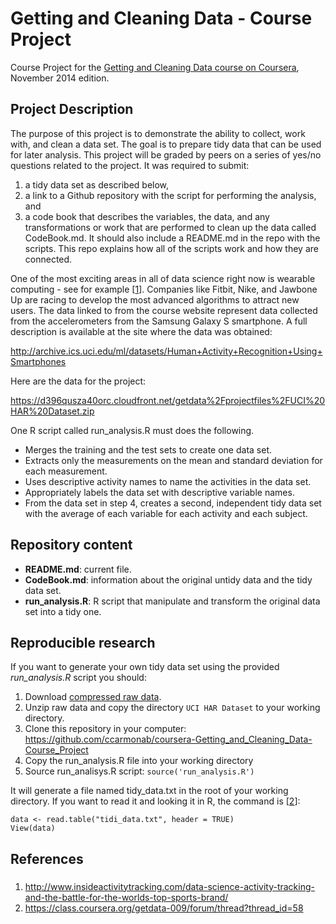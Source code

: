Getting and Cleaning Data - Course Project
==========================================

Course Project for the [Getting and Cleaning Data course on Coursera](https://www.coursera.org/course/getdata), November 2014 edition.

## Project Description

The purpose of this project is to demonstrate the ability to collect, work with, and clean a data set. The goal is to prepare tidy data that can be used for later analysis. This project will be graded by peers on a series of yes/no questions related to the project. It was required to submit:

1. a tidy data set as described below, 
2. a link to a Github repository with the script for performing the analysis, and 
3. a code book that describes the variables, the data, and any transformations or work that are performed to  clean up the data called CodeBook.md. It should also include a README.md in the repo with the scripts. This repo explains how all of the scripts work and how they are connected.  

One of the most exciting areas in all of data science right now is wearable computing - see for example [[1](#references)]. Companies like Fitbit, Nike, and Jawbone Up are racing to develop the most advanced algorithms to attract new users. The data linked to from the course website represent data collected from the accelerometers from the Samsung Galaxy S smartphone. A full description is available at the site where the data was obtained: 

http://archive.ics.uci.edu/ml/datasets/Human+Activity+Recognition+Using+Smartphones 

Here are the data for the project: 

https://d396qusza40orc.cloudfront.net/getdata%2Fprojectfiles%2FUCI%20HAR%20Dataset.zip 

One R script called run_analysis.R must does the following. 

* Merges the training and the test sets to create one data set.
* Extracts only the measurements on the mean and standard deviation for each measurement. 
* Uses descriptive activity names to name the activities in the data set.
* Appropriately labels the data set with descriptive variable names. 
* From the data set in step 4, creates a second, independent tidy data set with the average of each variable for each activity and each subject.

## Repository content

* __README.md__: current file.
* __CodeBook.md__: information about the original untidy data and the tidy data set.
* __run_analysis.R__: R script that manipulate and transform the original data set into a tidy one.

## Reproducible research

If you want to generate your own tidy data set using the provided _run_analysis.R_ script you should:

1. Download [compressed raw data](https://d396qusza40orc.cloudfront.net/getdata%2Fprojectfiles%2FUCI%20HAR%20Dataset.zip).
2. Unzip raw data and copy the directory `UCI HAR Dataset` to your working directory.
3. Clone this repository in your computer: https://github.com/ccarmonab/coursera-Getting_and_Cleaning_Data-Course_Project
4. Copy the run_analysis.R file into your working directory
5. Source run_analisys.R script: `source('run_analysis.R')`

It will generate a file named tidy_data.txt in the root of your working directory. If you want to read it and looking it in R, the command is [[2](#references)]: 

```{r}
data <- read.table("tidi_data.txt", header = TRUE) 
View(data)

```

References
----------

### <a name="references"></a>
1. http://www.insideactivitytracking.com/data-science-activity-tracking-and-the-battle-for-the-worlds-top-sports-brand/
2. https://class.coursera.org/getdata-009/forum/thread?thread_id=58